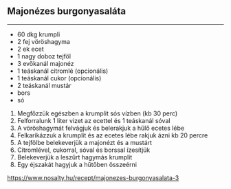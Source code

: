 ## Majonézes burgonyasaláta

------------------------------------------------------------------------------------------------------------------------

-   60 dkg krumpli
-   2 fej vöröshagyma
-   2 ek ecet
-   1 nagy doboz tejföl
-   3 evőkanál majonéz
-   1 teáskanál citromlé (opcionális)
-   1 teáskanál cukor (opcionális)
-   2 teáskanál mustár
-   bors
-   só

1.  Megfőzzük egészben a krumplit sós vízben (kb 30 perc)
1.  Felforralunk 1 liter vizet az ecettel és 1 teáskanál sóval
1.  A vöröshagymát felvágjuk és belerakjuk a hűlő ecetes lébe
1.  Felkarikázzuk a krumplit és az ecetes lébe rakjuk ázni kb 20 percre
1.  A tejfölbe belekeverjük a majonézt és a mustárt
1.  Citromlével, cukorral, sóval és borssal ízesítjük
1.  Belekeverjük a leszűrt hagymás krumplit
1.  Egy éjszakát hagyjuk a hűtőben összeérni

<https://www.nosalty.hu/recept/majonezes-burgonyasalata-3>
